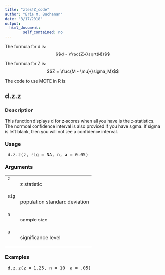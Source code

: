 ```yaml
---
title: "ztestZ_code"
author: "Erin M. Buchanan"
date: "3/17/2018"
output: 
  html_document:
        self_contained: no
---
```

 
The formula for d is: $$d = \frac{Z}{\sqrt(N)}$$
 
The formula for Z is: $$Z = \frac{M - \mu}{\sigma_M}$$
 
The code to use MOTE in R is: 
 

 
<h2>d.z.z</h2>  <h3>Description</h3>  <p>This function displays d for z-scores when all you have is the z-statistics. The normoal confidence interval is also provided if you have sigma. If sigma is left blank, then you will not see a confidence interval. </p>   <h3>Usage</h3>  <pre> d.z.z(z, sig = NA, n, a = 0.05) </pre>   <h3>Arguments</h3>  <table summary="R argblock"> <tr valign="top"><td><code>z</code></td> <td> <p>z statistic</p> </td></tr> <tr valign="top"><td><code>sig</code></td> <td> <p>population standard deviation</p> </td></tr> <tr valign="top"><td><code>n</code></td> <td> <p>sample size</p> </td></tr> <tr valign="top"><td><code>a</code></td> <td> <p>significance level</p> </td></tr> </table>   <h3>Examples</h3>  <pre> d.z.z(z = 1.25, n = 10, a = .05) </pre>   </body></html> 
